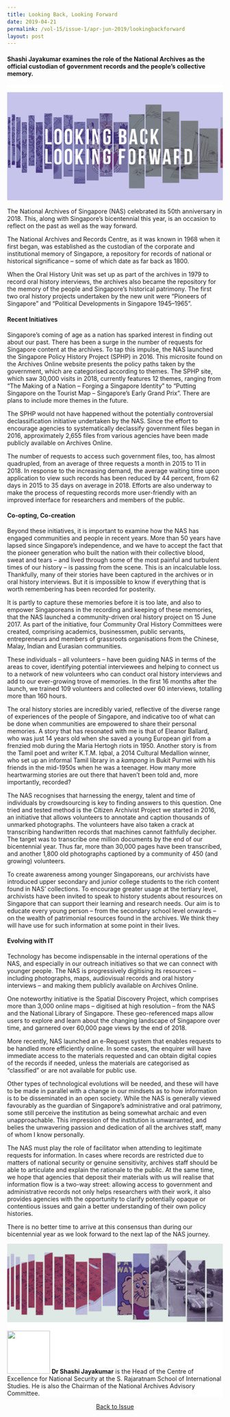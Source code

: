 ```yaml
---
title: Looking Back, Looking Forward
date: 2019-04-21
permalink: /vol-15/issue-1/apr-jun-2019/lookingbackforward
layout: post
---
```

#### **Shashi Jayakumar** examines the role of the National Archives as the official custodian of government records and the people’s collective memory.

<div style="background-color: white;"><br><img src="/images/Vol-15-issue-1/looking-back-looking-forward/01_lookingbackforward.jpg"></div>

The National Archives of Singapore (NAS) celebrated its 50th anniversary in 2018. This, along with Singapore’s bicentennial this year, is an occasion to reflect on the past as well as the way forward.

The National Archives and Records Centre, as it was known in 1968 when it first began, was established as the custodian of the corporate and institutional memory of Singapore, a repository for records of national or historical significance – some of which date as far back as 1800.

When the Oral History Unit was set up as part of the archives in 1979 to record oral history interviews, the archives also became the repository for the memory of the people and Singapore’s historical patrimony. The first two oral history projects undertaken by the new unit were “Pioneers of Singapore” and “Political Developments in Singapore 1945–1965”.

#### **Recent Initiatives**

Singapore’s coming of age as a nation has sparked interest in finding out about our past. There has been a surge in the number of requests for Singapore content at the archives. To tap this impulse, the NAS launched the Singapore Policy History Project (SPHP) in 2016. This microsite found on the Archives Online website presents the policy paths taken by the government, which are categorised according to themes. The SPHP site, which saw 30,000 visits in 2018, currently features 12 themes, ranging from “The Making of a Nation – Forging a Singapore Identity” to “Putting Singapore on the Tourist Map – Singapore’s Early Grand Prix”. There are plans to include more themes in the future.

The SPHP would not have happened without the potentially controversial declassification initiative undertaken by the NAS. Since the effort to encourage agencies to systematically declassify government files began in 2016, approximately 2,655 files from various agencies have been made publicly available on Archives Online.

The number of requests to access such government files, too, has almost quadrupled, from an average of three requests a month in 2015 to 11 in 2018. In response to the increasing demand, the average waiting time upon application to view such records has been reduced by 44 percent, from 62 days in 2015 to 35 days on average in 2018. Efforts are also underway to make the process of requesting records more user-friendly with an improved interface for researchers and members of the public.

#### **Co-opting, Co-creation**

Beyond these initiatives, it is important to examine how the NAS has engaged communities and people in recent years. More than 50 years have lapsed since Singapore’s independence, and we have to accept the fact that the pioneer generation who built the nation with their collective blood, sweat and tears – and lived through some of the most painful and turbulent times of our history – is passing from the scene. This is an incalculable loss. Thankfully, many of their stories have been captured in the archives or in oral history interviews. But it is impossible to know if everything that is worth remembering has been recorded for posterity.

It is partly to capture these memories before it is too late, and also to empower Singaporeans in the recording and kee­ping of these memories, that the NAS launched a community-driven oral history project on 15 June 2017. As part of the initiative, four Community Oral History Committees were created, comprising academics, businessmen, public servants, entrepreneurs and members of grassroots organisations from the Chinese, Malay, Indian and Eurasian communities.

These individuals – all volunteers – have been guiding NAS in terms of the areas to cover, identifying potential interviewees and helping to connect us to a network of new volunteers who can conduct oral history interviews and add to our ever-growing trove of memories. In the first 16 months after the launch, we trained 109 volunteers and collected over 60 interviews, totalling more than 160 hours.

The oral history stories are incredibly varied, reflective of the diverse range of experiences of the people of Singapore, and indicative too of what can be done when communities are empowered to share their personal memories. A story that has resonated with me is that of Eleanor Ballard, who was just 14 years old when she saved a young European girl from a frenzied mob during the Maria Hertogh riots in 1950. Another story is from the Tamil poet and writer K.T.M. Iqbal, a 2014 Cultural Medallion winner, who set up an informal Tamil library in a *kampong* in Bukit Purmei with his friends in the mid-1950s when he was a teenager. How many more heartwarming stories are out there that haven’t been told and, more importantly, recorded?

The NAS recognises that harnessing the energy, talent and time of individuals by crowdsourcing is key to finding answers to this question. One tried and tested method is the Citizen Archivist Project we started in 2016, an initiative that allows volunteers to annotate and caption thousands of unmarked photographs. The volunteers have also taken a crack at transcribing handwritten records that machines cannot faithfully decipher. The target was to transcribe one million documents by the end of our bicentennial year. Thus far, more than 30,000 pages have been transcribed, and another 1,800 old photographs captioned by a community of 450 (and growing) volunteers.

To create awareness among younger Singaporeans, our archivists have introduced upper secondary and junior college students to the rich content found in NAS’ collections. To encourage greater usage at the tertiary level, archivists have been invited to speak to history students about resources on Singapore that can support their learning and research needs. Our aim is to educate every young person – from the secondary school level onwards – on the wealth of patrimonial resources found in the archives. We think they will have use for such information at some point in their lives.

#### **Evolving with IT**

Technology has become indispensable in the internal operations of the NAS, and especially in our outreach initiatives so that we can connect with younger people. The NAS is progressively digitising its resources – including photographs, maps, audiovisual records and oral history interviews – and making them publicly available on Archives Online.

One noteworthy initiative is the Spatial Discovery Project, which comprises more than 3,000 online maps – digitised at high resolution – from the NAS and the National Library of Singapore. These geo-referenced maps allow users to explore and learn about the changing landscape of Singapore over time, and garnered over 60,000 page views by the end of 2018.

More recently, NAS launched an e-Request system that enables requests to be handled more efficiently online. In some cases, the enquirer will have immediate access to the materials requested and can obtain digital copies of the records if needed, unless the materials are categorised as “classified” or are not available for public use.

Other types of technological evolutions will be needed, and these will have to be made in parallel with a change in our mindsets as to how information is to be disseminated in an open society. While the NAS is generally viewed favourably as the guardian of Singapore’s administrative and oral patrimony, some still perceive the institution as being somewhat archaic and even unapproachable. This impression of the institution is unwarranted, and belies the unwavering passion and dedication of all the archives staff, many of whom I know personally.

The NAS must play the role of facilitator when attending to legitimate requests for information. In cases where records are restricted due to matters of national security or genuine sensitivity, archives staff should be able to articulate and explain the rationale to the public. At the same time, we hope that agencies that deposit their materials with us will realise that information flow is a two-way street: allowing access to government and administrative records not only helps researchers with their work, it also provides agencies with the opportunity to clarify potentially opaque or contentious issues and gain a better understanding of their own policy histories.

There is no better time to arrive at this consensus than during our bicentennial year as we look forward to the next lap of the NAS journey.

<div style="background-color: white;"><img src="/images/Vol-15-issue-1/looking-back-looking-forward/02a_lookingbackforward.jpg"></div>

<div style="background-color: white;">
<br>
<img style="width: 100px; height: 100px;" src="/images/Vol-13-issue-3/old-world-amusement-parks/shashi.png">
	<b>Dr Shashi Jayakumar</b> is the Head of the Centre of Excellence for National Security at the S. Rajaratnam School of International Studies. He is also the Chairman of the National Archives Advisory Committee.
</div>

<a href="/vol-15/issue-1/apr-jun-2019/"><center>Back to Issue</center></a>